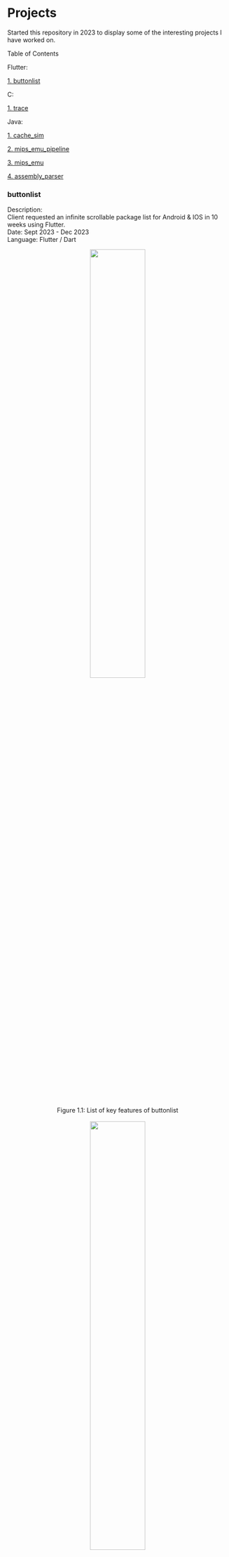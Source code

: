 # Projects

Started this repository in 2023 to display some of the interesting projects I have worked on.

Table of Contents

Flutter:

[1. buttonlist](#buttonlist)

C:

[1. trace](#trace)

Java:

[1. cache_sim](#cache_sim)

[2. mips_emu_pipeline](#mips_emu_pipeline)

[3. mips_emu](#mips_emu)

[4. assembly_parser](#assembly_parser)


### buttonlist
<p>
Description: 
  <br>
Client requested an infinite scrollable package list for Android & IOS in 10 weeks using Flutter.
  <br>
Date: Sept 2023 - Dec 2023
  <br>
Language: Flutter / Dart
  <br>
</p>

<p align = "center">
<img src = "https://github.com/darylng154/Projects/blob/main/README_files/buttonlist_classes.png?raw=true" width=50% height=50%>
  <br>
Figure 1.1: List of key features of buttonlist
  <br>
  <br>
<img src = "https://github.com/darylng154/Projects/blob/main//README_files/buttonlist_features.png?raw=true" width=50% height=50%>
  <br>
Figure 1.2: List of classes used in buttonlist
  <br>
  <br>
</p>
<br>

### trace
<p>
Description: 
  <br>
Parses Ethernet, ARP, IP: ICMP, TCP, UDP Header information from Wire Shark Pcap files to an outputted file.
  <br>
Date: Jan 2023 - Mar 2023
  <br>
Language: C
  <br>
</p>

<p align = "center">
<img src = "https://github.com/darylng154/Projects/blob/main/README_files/trace-1.png?raw=true" width=50% height=50%>
  <br>
Figure 1.1: Packet #22's Ethernet, IP, TCP Header information parsed.
  <br>
  <br>
</p>
<br>

### cache_sim
<p>
Description: 
  <br>
Cache Simulator: Models 7 different cache configs and prints: # of hits & hit rate & etc.
  <br>
Date: Jan 2022 - Mar 2022
  <br>
Language: Java
  <br>
</p>

<p align = "center">
<img src = "https://github.com/darylng154/Projects/blob/main/README_files/cache_sim-1.png?raw=true" width=50% height=50%>
  <br>
Figure 2.1: Terminal Output of Cache Simulator (1)
  <br>
  <br>
<img src = "https://github.com/darylng154/Projects/blob/main//README_files/cache_sim-2.png?raw=true" width=50% height=50%>
  <br>
Figure 2.2: Terminal Output of Cache Simulator (2)
  <br>
  <br>
</p>

<br>

### mips_emu_pipeline
<p>
Description: 
  <br>
MIPS Emulator with Pipelines. Runs basic MIPS assembly program while passing instr to pipelines.
  <br>
Date: Jan 2022 - Mar 2022
  <br>
Language: Java
  <br>
</p>

<p align = "center">
<img src = "https://github.com/darylng154/Projects/blob/main/README_files/mips_emu_pipeline-1.png?raw=true" width=50% height=50%>
  <br>
Figure 3.1: Terminal Output of MIPS Emulator with Pipelines (1)
  <br>
  <br>
<img src = "https://github.com/darylng154/Projects/blob/main//README_files/mips_emu_pipeline-2.png?raw=true" width=50% height=50%>
  <br>
Figure 3.2: Terminal Output of MIPS Emulator with Pipelines (2)
  <br>
  <br>
<img src = "https://github.com/darylng154/Projects/blob/main/README_files/mips_emu_pipeline-3.png?raw=true" width=50% height=50%>
  <br>
Figure 3.3: Terminal Output of MIPS Emulator with Pipelines (3)
  <br>
  <br>
</p>

<br>

### mips_emu
<p>
Description: 
  <br>
MIPS Emulator. Runs basic MIPS assembly program.
  <br>
Date: Jan 2022 - Mar 2022
  <br>
Language: Java
  <br>
</p>

<p align = "center">
<img src = "https://github.com/darylng154/Projects/blob/main/README_files/mips_emu-1.png?raw=true" width=50% height=50%>
  <br>
Figure 4.1: Terminal Output of MIPS Emulator (1)
  <br>
  <br>
<img src = "https://github.com/darylng154/Projects/blob/main//README_files/mips_emu-2.png?raw=true" width=50% height=50%>
  <br>
Figure 4.2: Terminal Output of MIPS Emulator (2)
  <br>
  <br>
<img src = "https://github.com/darylng154/Projects/blob/main/README_files/mips_emu-3.png?raw=true" width=50% height=50%>
  <br>
Figure 4.3: Terminal Output of MIPS Emulator (3)
  <br>
  <br>
</p>

<br>

### assembly_parser
<p>
Description: 
  <br>
Translates / Parses Assembly Program to Machine Code (Binary).
  <br>
Date: Jan 2022 - Mar 2022
  <br>
Language: Java
  <br>
</p>

<p align = "center">
<img src = "https://github.com/darylng154/Projects/blob/main/README_files/assembly_parser-1.png?raw=true" width=50% height=50%>
  <br>
Figure 5: Output File after Assembly Code is parsed into Machine Code.
  <br>
  <br>
</p>

<br>
